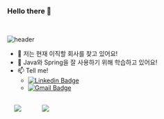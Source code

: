 ### Hello there 👋
<br/>

![header](https://capsule-render.vercel.app/api?type=rounded&color=auto&height=200&section=header&text=${welcome,visitor}&fontColor=ffffff&fontSize=50&animation=twinkling)

- 🔭 저는 현재 이직할 회사를 찾고 있어요!
- 🌱 Java와 Spring을 잘 사용하기 위해 학습하고 있어요!
- 📫 Tell me!
  - [![Linkedin Badge](https://img.shields.io/badge/-LinkedIn-blue?style=flat-square&logo=Linkedin&logoColor=white&link=https://www.linkedin.com/in/aaronnpark/)](https://www.linkedin.com/in/aaronnpark/)
  - [![Gmail Badge](https://img.shields.io/badge/-Gmail-d14836?style=flat-square&logo=Gmail&logoColor=white&link=mail@brainstorm2973@gmail.com)](mailto:mail@brainstorm2973)

<br/>

<div style="display: flex; white-space: nowrap;">

<img src="https://github-readme-stats.vercel.app/api/top-langs/?username=constant94-dev&layout=compact&show_icons=true&show_owner=true&hide_title=false&theme=aura&hide=go,scss,css" style="padding: 0rem 3rem 0rem 1rem"/>
<img src="https://github-readme-stats.vercel.app/api?username=constant94-dev&show_icons=true&theme=aura"/>

</div>



<!--
**constant94-dev/constant94-dev** is a ✨ _special_ ✨ repository because its `README.md` (this file) appears on your GitHub profile.

Here are some ideas to get you started:

- 🔭 I’m currently working on ...
- 🌱 I’m currently learning ...
- 👯 I’m looking to collaborate on ...
- 🤔 I’m looking for help with ...
- 💬 Ask me about ...
- 📫 How to reach me: ...
- 😄 Pronouns: ...
- ⚡ Fun fact: ...
- GitHub 대문의 배지 스타일 HTML: <img src="https://img.shields.io/badge/${아이콘}-${색상}?style=${뱃지스타일}&logo=${텍스트}&logoColor=${텍스트 색상}"/></a>&nbsp
- GitHub 대문의 나의 스탯 보여주기: ![Aaron's GitHub stats](https://github-readme-stats.vercel.app/api?username=constant94-dev&show_icons=true&theme=aura)
- GitHub 대문의 자주 사용하는 언어 보여주기: https://github-readme-stats.vercel.app/api/top-langs/?username=${깃닉네임}&layout=compact&show_icons=${아이콘 보여줄지}&show_owner=${소유자 표기}&hide_title=${타이틀 가리기}&theme=${테마}&hide=${가리고 싶은 언어}"
- GiHub 대문의 블로그 보여주기: ![Velog's GitHub stats](https://velog-readme-stats.vercel.app/api?name=${velog닉네임}&tag=${태그}&color=${테마})](${링크 url})
-->
